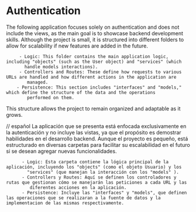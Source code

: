 # Authentication

The following application focuses solely on authentication and does not include the views, as the main goal is to showcase backend development skills. Although the project is small, it is structured into different folders to allow for scalability if new features are added in the future.

         - Logic: This folder contains the main application logic, including "objects" (such as the User object) and "services" (which 
           handle models interactions).
         - Controllers and Routes: These define how requests to various URLs are handled and how different actions in the application are 
            managed.
        - Persistence: This section includes "interfaces" and "models," which define the structure of the data and the operations 
            performed on them.
This structure allows the project to remain organized and adaptable as it grows.




// español 
La aplicación que se presenta está enfocada exclusivamente en la autenticación y no incluye las vistas, ya que el propósito es demostrar habilidades en el desarrollo backend. Aunque el proyecto es pequeño, está estructurado en diversas carpetas para facilitar su escalabilidad en el futuro si se desean agregar nuevas funcionalidades.

          - Logic: Esta carpeta contiene la lógica principal de la aplicación, incluyendo los "objects" (como el objeto Usuario) y los 
            "services" (que manejan la interacción con los "models" ).
          - Controllers y Routes: Aquí se definen los controladores y rutas que gestionan cómo se manejarán las peticiones a cada URL y las 
             diferentes acciones en la aplicación.
          - Persistence: Incluye las "interfaces" y "models", que definen las operaciones que se realizaran a la fuente de datos y la implementacion de las mismas respectivamente.

